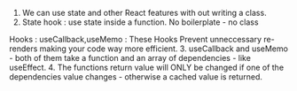 1. We can use state and other React features with out writing a class.
2. State hook : use state inside a function. No boilerplate - no class

Hooks :
   useCallback,useMemo : These Hooks Prevent unneccessary re-renders making your code way more efficient.
3. useCallback and useMemo - both of them take a function and an array of dependencies - like useEffect.
4. The functions return value will ONLY be changed if one of the dependencies value changes - otherwise a cached value is returned.